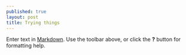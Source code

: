 ```yaml
---
published: true
layout: post
title: Trying things
---
```

Enter text in [Markdown](http://daringfireball.net/projects/markdown/). Use the toolbar above, or click the **?** button for formatting help.
